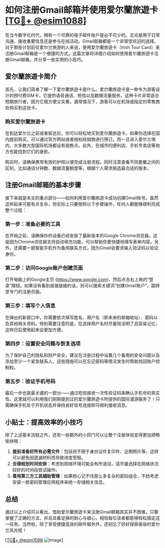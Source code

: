# 如何注册Gmail邮箱并使用爱尔蘭旅遊卡[[TG💪+ @esim1088](https://t.me/s/esim1088)]

在当今数字化时代，拥有一个可靠的电子邮件账户是必不可少的。无论是用于日常沟通、接收重要信息还是参与在线活动，Gmail邮箱都是一个非常受欢迎的选择。对于那些计划前往爱尔兰旅游的人来说，使用爱尔蘭旅遊卡（Irish Tour Card）来注册Gmail邮箱是一个便捷的方式。这篇文章将详细介绍如何使用爱尔蘭旅遊卡注册Gmail邮箱，并分享一些实用的小技巧。

## 爱尔蘭旅遊卡简介

首先，让我们简单了解一下爱尔蘭旅遊卡是什么。爱尔蘭旅遊卡是一种专为游客设计的预付费SIM卡，它提供语音通话、短信以及数据流量服务。这种卡片非常适合短期旅行者，因为它既方便又实惠。通常情况下，游客可以在机场或指定的零售商处购买到这张卡。

### 购买爱尔蘭旅遊卡

在到达爱尔兰之前或者抵达后，你可以轻松地买到爱尔蘭旅遊卡。如果你选择在国内提前购买，可以通过官方网站或者授权经销商进行预订。而一旦进入爱尔兰境内，大多数大型国际机场都设有销售点。此外，在城市的便利店、手机专卖店等地方也能找到它们的身影。

购买时，请确保携带有效的护照以便完成注册流程。同时注意查看不同套餐之间的区别，比如通话分钟数、数据流量额度等，根据个人需求挑选最合适的版本。

## 注册Gmail邮箱的基本步骤

接下来就是本文的重点部分——如何利用爱尔蘭旅遊卡成功创建Gmail账号。虽然这听起来可能有点复杂，但实际上只要按照以下步骤操作，任何人都能够顺利完成整个过程：

### 第一步：准备必要的工具

在开始之前，请确保你的设备已经安装了最新版本的Google Chrome浏览器。这是因为Chrome浏览器支持自动填充功能，可以帮助你更快捷地填写表单内容。另外，还需要一部智能手机作为备用联系方式，因为Gmail会要求输入验证码以验证身份。

### 第二步：访问Google账户创建页面

打开电脑上的Google主页 (https://www.google.com)，然后点击右上角的“登录”按钮。如果没有看到直接链接的话，则可以搜索关键词“创建Gmail账户”，跳转至专门的注册页面。

### 第三步：填写个人信息

在弹出的新窗口中，你需要依次填写姓名、用户名（即未来的邮箱地址）、密码以及其他相关资料。特别需要注意的是，在选择用户名时尽量简洁明了且容易记忆，这样日后使用起来会更加方便。

### 第四步：设置安全问题与恢复选项

为了保护自己的隐私和财产安全，建议在注册过程中设置几个备用的安全问题以及添加至少一个紧急联系人。这些措施可以在忘记密码等情况发生时帮助找回账户控制权。

### 第五步：验证手机号码

最后一步也是最关键的一部分——通过短信接收一次性验证码来确认手机号的真实性。这里就可以利用我们刚刚提到过的爱尔蘭旅遊卡所提供的国际漫游服务了！只需确保手机处于开机状态并保持良好信号连接即可顺利接收消息。

## 小贴士：提高效率的小技巧

除了上述基本流程之外，还有一些额外的小窍门可以让整个注册体验变得更加顺畅愉快哦：

1. **提前准备好所有必需文件**：包括但不限于身份证件复印件、近期照片等，这样可以避免因遗漏材料而导致进度受阻。
2. **合理规划时间安排**：考虑到网络环境可能会有所波动，请尽量选择在网络状况较好的时间段尝试操作。
3. **善用第三方工具辅助管理**：如果担心记不住那么多复杂的密码组合，不妨考虑安装一款密码管理应用程序来统一存储相关信息。

## 总结

通过以上介绍可以看出，借助爱尔蘭旅遊卡来注册Gmail邮箱其实并不困难。只要掌握了正确的方法，并且具备足够的耐心与细心，相信每位读者都能够轻松搞定这一任务。当然啦，除了享受便捷高效的邮件服务外，还别忘了好好探索美丽的爱尔兰风光呢！

[[TG💪+ @esim1088](https://t.me/s/esim1088) ![Image](https://i.postimg.cc/4NQfJmqS/Snipaste-2025-05-13-00-14-12.png)]